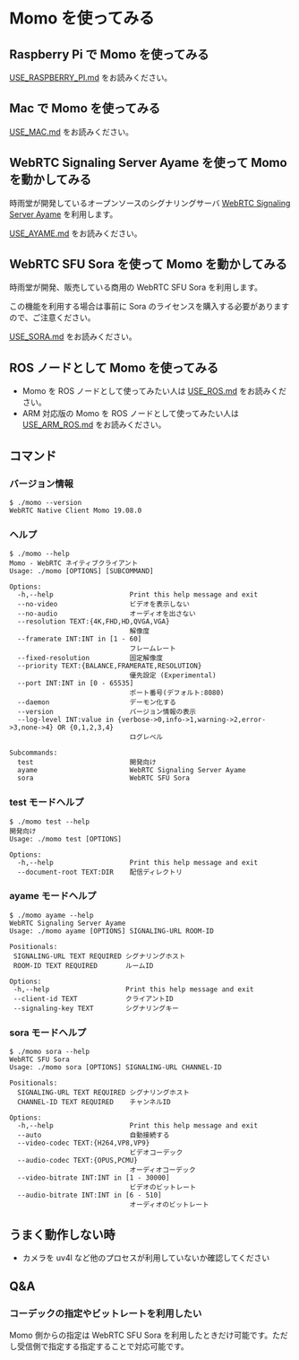 # Momo を使ってみる

## Raspberry Pi で Momo を使ってみる

[USE_RASPBERRY_PI.md](doc/USE_RASPBERRY_PI.md) をお読みください。

## Mac で Momo を使ってみる

[USE_MAC.md](doc/USE_MAC.md) をお読みください。

## WebRTC Signaling Server Ayame を使って Momo を動かしてみる

時雨堂が開発しているオープンソースのシグナリングサーバ [WebRTC Signaling Server Ayame](https://github.com/OpenAyame/ayame) を利用します。

[USE_AYAME.md](doc/USE_AYAME.md) をお読みください。

## WebRTC SFU Sora を使って Momo を動かしてみる

時雨堂が開発、販売している商用の WebRTC SFU Sora を利用します。

この機能を利用する場合は事前に Sora のライセンスを購入する必要がありますので、ご注意ください。

[USE_SORA.md](doc/USE_SORA.md) をお読みください。

## ROS ノードとして Momo を使ってみる

- Momo を ROS ノードとして使ってみたい人は [USE_ROS.md](doc/USE_ROS.md) をお読みください。
- ARM 対応版の Momo を ROS ノードとして使ってみたい人は [USE_ARM_ROS.md](doc/USE_ARM_ROS.md) をお読みください。

## コマンド

### バージョン情報

```
$ ./momo --version
WebRTC Native Client Momo 19.08.0
```

### ヘルプ

```
$ ./momo --help
Momo - WebRTC ネイティブクライアント
Usage: ./momo [OPTIONS] [SUBCOMMAND]

Options:
  -h,--help                   Print this help message and exit
  --no-video                  ビデオを表示しない
  --no-audio                  オーディオを出さない
  --resolution TEXT:{4K,FHD,HD,QVGA,VGA}
                              解像度
  --framerate INT:INT in [1 - 60]
                              フレームレート
  --fixed-resolution          固定解像度
  --priority TEXT:{BALANCE,FRAMERATE,RESOLUTION}
                              優先設定 (Experimental)
  --port INT:INT in [0 - 65535]
                              ポート番号(デフォルト:8080)
  --daemon                    デーモン化する
  --version                   バージョン情報の表示
  --log-level INT:value in {verbose->0,info->1,warning->2,error->3,none->4} OR {0,1,2,3,4}
                              ログレベル

Subcommands:
  test                        開発向け
  ayame                       WebRTC Signaling Server Ayame
  sora                        WebRTC SFU Sora
```

### test モードヘルプ


```
$ ./momo test --help
開発向け
Usage: ./momo test [OPTIONS]

Options:
  -h,--help                   Print this help message and exit
  --document-root TEXT:DIR    配信ディレクトリ
```

### ayame モードヘルプ


 ```
$ ./momo ayame --help
WebRTC Signaling Server Ayame
Usage: ./momo ayame [OPTIONS] SIGNALING-URL ROOM-ID

Positionals:
  SIGNALING-URL TEXT REQUIRED シグナリングホスト
  ROOM-ID TEXT REQUIRED       ルームID

Options:
  -h,--help                   Print this help message and exit
  --client-id TEXT            クライアントID
  --signaling-key TEXT        シグナリングキー
```

### sora モードヘルプ

```
$ ./momo sora --help
WebRTC SFU Sora
Usage: ./momo sora [OPTIONS] SIGNALING-URL CHANNEL-ID

Positionals:
  SIGNALING-URL TEXT REQUIRED シグナリングホスト
  CHANNEL-ID TEXT REQUIRED    チャンネルID

Options:
  -h,--help                   Print this help message and exit
  --auto                      自動接続する
  --video-codec TEXT:{H264,VP8,VP9}
                              ビデオコーデック
  --audio-codec TEXT:{OPUS,PCMU}
                              オーディオコーデック
  --video-bitrate INT:INT in [1 - 30000]
                              ビデオのビットレート
  --audio-bitrate INT:INT in [6 - 510]
                              オーディオのビットレート
```

## うまく動作しない時

- カメラを uv4l など他のプロセスが利用していないか確認してください

## Q&A

### コーデックの指定やビットレートを利用したい

Momo 側からの指定は WebRTC SFU Sora を利用したときだけ可能です。ただし受信側で指定する指定することで対応可能です。
